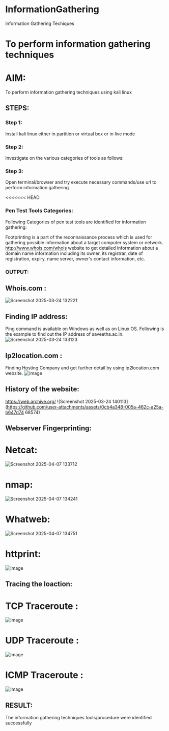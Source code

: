 # InformationGathering
Information Gathering Techiques

# To perform information gathering techniques

# AIM:

To perform information gathering techniques using kali linux 

## STEPS:

### Step 1:

Install kali linux either in partition or virtual box or in live mode

### Step 2:

Investigate on the various categories of tools as follows:

### Step 3:
Open terminal/browser and try execute necessary commands/use url to perform information gathering

<<<<<<< HEAD

### Pen Test Tools Categories:
Following Categories of pen test tools are identified for information gathering:

Footprinting is a part of the reconnaissance process which is used for gathering possible information about a target computer system or network. http://www.whois.com/whois website to get detailed information about a domain name information including its owner, its registrar, date of registration, expiry, name server, owner's contact information, etc.

### OUTPUT:
## Whois.com :
![Screenshot 2025-03-24 132221](https://github.com/user-attachments/assets/7aade4a7-051c-4f26-849e-4289e5086846)
## Finding IP address:
Ping command is available on Windows as well as on Linux OS. Following is the example to find out the IP address of saveetha.ac.in.
![Screenshot 2025-03-24 133123](https://github.com/user-attachments/assets/66923a3f-7b63-45ce-b1e5-6bc3224bea17)
## Ip2location.com :
Finding Hosting Company and get further detail by using ip2location.com website.
![image](https://github.com/user-attachments/assets/fd987fa5-e1fc-4289-950b-e81de35019a6)
## History of the website:
https://web.archive.org/
![Screenshot 2025-03-24 140113](https://github.com/user-attachments/assets/0cb4a348-005a-462c-a25a-b647d74
68574)
## Webserver Fingerprinting:
# Netcat:
![Screenshot 2025-04-07 133712](https://github.com/user-attachments/assets/4afa5850-99ab-438a-9ac6-3818bb6b5330)
# nmap:
![Screenshot 2025-04-07 134241](https://github.com/user-attachments/assets/3a5193b5-12fc-412d-8b3d-cba84c3551cb)
# Whatweb:
![Screenshot 2025-04-07 134751](https://github.com/user-attachments/assets/5acf5817-babd-4374-929a-15386e47338a)
# httprint:
![image](https://github.com/user-attachments/assets/1bba7096-656b-4de5-9a0b-ca3948330186)
## Tracing the loaction:
# TCP Traceroute :
![image](https://github.com/user-attachments/assets/026130a6-db28-4585-b0b3-23778bb54934)
# UDP Traceroute :
![image](https://github.com/user-attachments/assets/af0dd51e-1b99-412a-832e-bd62c03cf3b1)
# ICMP Traceroute :
![image](https://github.com/user-attachments/assets/ea4071bb-7fe2-4930-a236-dbe64a55bc53)

## RESULT:
The information gathering techniques tools/procedure were  identified successfully
